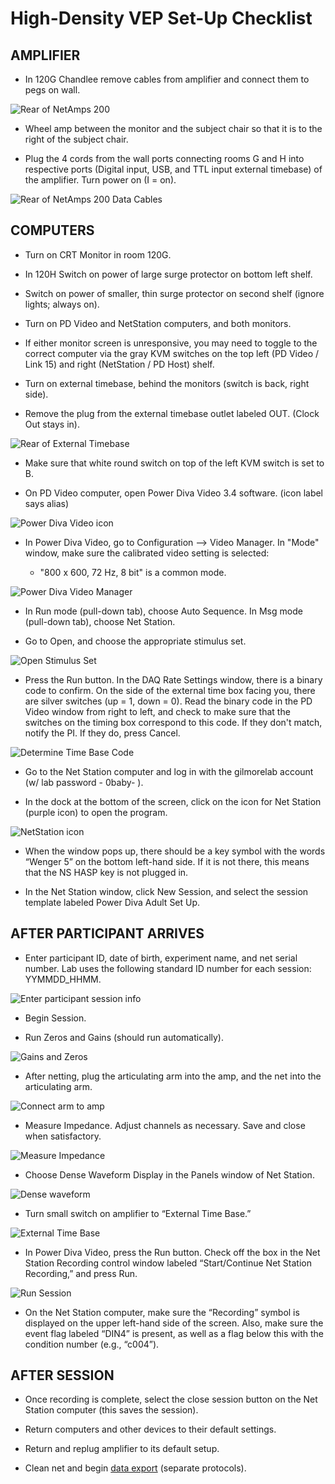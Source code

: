 # High-Density VEP Set-Up Checklist

## AMPLIFIER

- In 120G Chandlee remove cables from amplifier and connect them to pegs on wall.
 
![Rear of NetAmps 200](imgs/rear-of-amplifier.pictClipping.jpg)

- Wheel amp between the monitor and the subject chair so that it is to the right of the subject chair. 

- Plug the 4 cords from the wall ports connecting rooms G and H into respective ports (Digital input, USB, and TTL input external timebase) of the amplifier. Turn power on 
(I = on).

![Rear of NetAmps 200 Data Cables](imgs/rear-of-amplifier-data-cables.pictClipping.jpg)

 
## COMPUTERS
- Turn on CRT Monitor in room 120G.

- In 120H Switch on power of large surge protector on bottom left shelf.

- Switch on power of smaller, thin surge protector on second shelf (ignore lights; always on).

- Turn on PD Video and NetStation computers, and both monitors.

- If either monitor screen is unresponsive, you may need to toggle to the correct computer via the gray KVM switches on the top left (PD Video / Link 15) and right (NetStation  / PD Host) shelf.

- Turn on external timebase, behind the monitors (switch is back, right side).

- Remove the plug from the external timebase outlet labeled OUT. (Clock Out stays in).
 
![Rear of External Timebase](imgs/rear-of-ext-timebase.pictClipping.jpg)

- Make sure that white round switch on top of the left KVM switch is set to B.

- On PD Video computer, open Power Diva Video 3.4 software. (icon label says alias)

![Power Diva Video icon](imgs/power-diva-video-icon.pictClipping.jpg)
 
- In Power Diva Video, go to Configuration --> Video Manager. In "Mode" window, make sure the calibrated video setting is selected: 

	- "800 x 600, 72 Hz, 8 bit" is a common mode. 
 
 ![Power Diva Video Manager](imgs/power-diva-video-manager.pictClipping.jpg)

- In Run mode (pull-down tab), choose Auto Sequence. In Msg mode (pull-down tab), choose Net Station.
 
- Go to Open, and choose the appropriate stimulus set.

![Open Stimulus Set](imgs/power-diva-video-stim-set.pictClipping.jpg)

- Press the Run button. In the DAQ Rate Settings window, there is a binary code to confirm. On the side of the external time box facing you, there are silver switches (up = 1, down = 0). Read the binary code in the PD Video window from right to left, and check to make sure that the switches on the timing box correspond to this code. If they don't match, notify the PI. If they do, press Cancel.

![Determine Time Base Code](imgs/power-diva-autorun.pictClipping.jpg)

- Go to the Net Station computer and log in with the gilmorelab account (w/ lab password - 0baby- ).
	
- In the dock at the bottom of the screen, click on the icon for Net Station (purple icon) to open the program.
 
![NetStation icon](imgs/start-netstation.pictClipping.jpg)

- When the window pops up, there should be a key symbol with the words “Wenger 5” on the bottom left-hand side. If it is not there, this means that the NS HASP key is not plugged in.

- In the Net Station window, click New Session, and select the session template labeled Power Diva Adult Set Up.
	 

## AFTER PARTICIPANT ARRIVES

- Enter participant ID, date of birth, experiment name, and net serial number. Lab uses the following standard ID number for each session: YYMMDD_HHMM.

![Enter participant session info](imgs/ns-enter-session-info.pictClipping.jpg)

- Begin Session.

- Run Zeros and Gains (should run automatically).

![Gains and Zeros](imgs/gains-zeros-window.pictClipping.jpg)
  
- After netting, plug the articulating arm into the amp, and the net into the articulating arm.

![Connect arm to amp](imgs/connect-net-to-arm.pictClipping.jpg)

- Measure Impedance. Adjust channels as necessary. Save and close when satisfactory.

![Measure Impedance](imgs/measure-impedance-window.pictClipping.jpg)

- Choose Dense Waveform Display in the Panels window of Net Station.

![Dense waveform](imgs/dense-waveform-display.pictClipping.jpg)

- Turn small switch on amplifier to “External Time Base.”

![External Time Base](imgs/external-timebase-switch-on-amp.pictClipping.jpg)

- In Power Diva Video, press the Run button. Check off the box in the Net Station Recording control window labeled “Start/Continue Net Station Recording,” and press Run.

![Run Session](imgs/power-diva-autorun.pictClipping.jpg)

- On the Net Station computer, make sure the “Recording” symbol is displayed on the upper left-hand side of the screen. Also, make sure the event flag labeled “DIN4” is present, as well as a flag below this with the condition number (e.g., “c004”).

## AFTER SESSION

- Once recording is complete, select the close session button on the Net Station computer (this saves the session).

- Return computers and other devices to their default settings.

- Return and replug amplifier to its default setup.

- Clean net and begin [data export](ssvep-data-export.md) (separate protocols).

